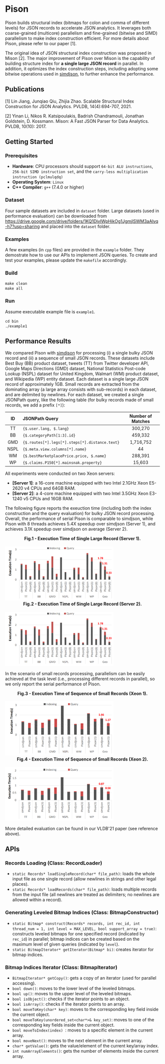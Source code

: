 # Pison
Pison builds structural index (bitmaps for colon and comma of different levels) for JSON records to accelerate JSON analytics. 
It leverages both coarse-grained (multicore) parallelism and fine-grained (bitwise and SIMD) parallelism to make index construction efficient.
For more details about Pison, please refer to our paper [1].

The original idea of JSON structural index construction was proposed in Mison [2]. The major improvement of Pison over Mison is the capability of building structure index for **a single large JSON record** in parallel. In addition, it optimizes the index construction steps, including adopting some bitwise operations used in [simdjson](https://github.com/simdjson/simdjson), to further enhance the performance. 

## Publications
[1] Lin Jiang, Junqiao Qiu, Zhijia Zhao. Scalable Structural Index Construction for JSON Analytics. PVLDB, 14(4):694-707, 2021.

[2] Yinan Li, Nikos R. Katsipoulakis, Badrish Chandramouli, Jonathan  Goldstein, D. Kossmann. Mison: A Fast JSON Parser for Data Analytics. PVLDB, 10(10): 2017.

## Getting Started
### Prerequisites
- **Hardware**: CPU processors should support `64-bit ALU instructions`, `256-bit SIMD instruction set`, and the `carry-less multiplication instruction (pclmulqdq)`
- **Operating System**: `Linux`
- **C++ Compiler**: `g++` (7.4.0 or higher)

### Dataset
Four sample datasets are included in `dataset` folder. Large datasets (used in performance evaluation) can be downloaded from https://drive.google.com/drive/folders/1KQ1DjvIWpHikOg1JgmjlSWM3aAlvq-h7?usp=sharing and placed into the `dataset` folder. 

### Examples
A few examples (in `cpp` files) are provided in the `example` folder. They demostrate how to use our APIs to implement JSON queries. To create and test your examples, please update the `makefile` accordingly.

### Build
  ```
  make clean
  make all
  ```
### Run
Assume executable example file is `example1`.
  ```
  cd bin
  ./example1
  ```

## Performance Results
We compared Pison with [simdjson](https://github.com/simdjson/simdjson) for processing (i) a single bulky JSON record and (ii) a sequence of small JSON records. These datasets include Best Buy (BB) product dataset, tweets (TT) from Twitter developer API, Google Maps Directions (GMD) dataset, National Statistics Post-code Lookup (NSPL) dataset for United Kingdom, Walmart (WM) product dataset, and Wikipedia (WP) entity dataset. Each dataset is a single large JSON record of approximately 1GB. Small records are extracted from the dominating array (a large array consists with sub-records) in each dataset, and are delimited by newlines. For each dataset, we created a single JSONPath query, like the following table (for bulky records made of small records, we add a prefix `[*]`):

| ID                  |   JSONPath Query                     |    Number of Matches   |
| :-----------------: |:---------------------------| :---------------------:|
| TT                  |   `{$.user.lang, $.lang}`     |    300,270            |
| BB                  |   `{$.categoryPath[1:3].id}`  |    459,332            |
| GMD                 |   `{$.routes[*].legs[*].steps[*].distance.text}`  |    1,716,752            |
| NSPL                       | `{$.meta.view.columns[*].name}`     |    44     |
| WM                    | `{$.bestMarketplacePrice.price, $.name}`      |   288,391  |
| WP                       | `{$.claims.P150[*].mainsnak.property}`          |  15,603  |


All experiments were conducted on two Xeon servers: 
- **[Server 1]**: a 16-core machine equipped with two Intel 2.1GHz Xeon E5-2620 v4 CPUs and 64GB RAM. 
- **[Server 2]**: a 4-core machine equipped with two Intel 3.5GHz Xeon E3-1240 v5 CPUs and 16GB RAM. 

The following figure reports the exeuction time (including both the index construction and the query evaluation) for bulky JSON record processing. Overall, the performance of serial Pison is comparable to simdjson, while Pison with 8 threads achieves 5.4X speedup over simdjson (Server 1), and achieves 3.1X speedup over simdjson on average (Server 2). 

<figcaption style="text-align:center"><b>Fig.1 - Execution Time of Single Large Record (Server 1).</b></figcaption>
<br/>
<img src="doc/compare_large_server1.png" width="70%"></img>

<figcaption style="text-align:center"><b>Fig.2 - Execution Time of Single Large Record (Server 2).</b></figcaption>
<br/>
<img src="doc/compare_large_server2.png" width="70%"></img>


In the scenario of small records processing, parallelism can be easily achieved at the task level (i.e., processing different records in parallel), so we only report the serial performance of Pison.

<figcaption style="text-align:center"><b>Fig.3 - Execution Time of Sequence of Small Records (Xeon 1).</b></figcaption>
<br/>
<img src="doc/compare_small_server1.png" width="70%"></img>

<figcaption style="text-align:center"><b>Fig.4 - Execution Time of Sequence of Small Records (Xeon 2).</b></figcaption>
<br/>
<img src="doc/compare_small_server2.png" width="70%"></img>

More detailed evaluation can be found in our VLDB'21 paper (see reference above).

## APIs
### Records Loading (Class: RecordLoader)
- `static Records* loadSingleRecord(char* file_path)`: loads the whole input file as one single record (allow newlines in strings and other legal places). 
- `static Records* loadRecords(char* file_path)`: loads multiple records from the input file (all newlines are treated as delimiters; no newlines are allowed within a record). 
### Generating Leveled Bitmap Indices (Class: BitmapConstructor)
- `static Bitmap* construct(Records* records, int rec_id, int thread_num = 1, int level = MAX_LEVEL, bool support_array = true)`: constructs leveled bitmaps for one specified record (indicated by `rec_id`) in parallel; bitmap indices can be created based on the maximum level of given queries (indicated by `level`). 
- `static BitmapIterator* getIterator(Bitmap* bi)`: creates iterator for bitmap indices.
### Bitmap Indices Iterator (Class: BitmapIterator)
- `BitmapIterator* getCopy()`: gets a copy of an iterator (used for parallel accessing).
- `bool down()`: moves to the lower level of the leveled bitmaps.
- `bool up()`: moves to the upper level of the leveled bitmaps.
- `bool isObject()`: checks if the iterator points to an object.
- `bool isArray()`: checks if the iterator points to an array.
- `bool moveToKey(char* key)`: moves to the corresponding key field inside the current object.
- `bool moveToKey(unordered_set<char*>& key_set)`: moves to one of the corresponding key fields inside the current object.
- `bool moveToIndex(index) `: moves to a specific element in the current array.
- `bool moveNext()`: moves to the next element in the current array.
- `char* getValue()`: gets the value/element of the current key/array index.
- `int numArrayElements()`: gets the number of elements inside the current array.
